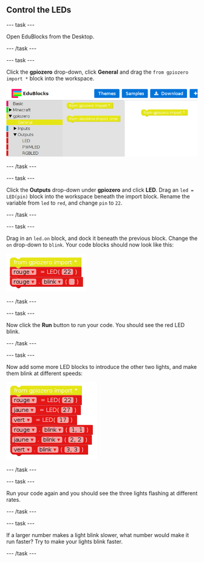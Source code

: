 ## Control the LEDs

\--- task \---

Open EduBlocks from the Desktop.

\--- /task \---

\--- task \---

Click the **gpiozero** drop-down, click **General** and drag the `from gpiozero import *` block into the workspace.

![](images/edublocks1.png)

\--- /task \---

\--- task \---

Click the **Outputs** drop-down under **gpiozero** and click **LED**. Drag an `led = LED(pin)` block into the workspace beneath the import block. Rename the variable from `led` to `red`, and change `pin` to `22`.

\--- /task \---

\--- task \---

Drag in an `led.on` block, and dock it beneath the previous block. Change the `on` drop-down to `blink`. Your code blocks should now look like this:

![](images/edublocks2.png)

\--- /task \---

\--- task \---

Now click the **Run** button to run your code. You should see the red LED blink.

\--- /task \---

\--- task \---

Now add some more LED blocks to introduce the other two lights, and make them blink at different speeds:

![](images/edublocks3.png)

\--- /task \---

\--- task \---

Run your code again and you should see the three lights flashing at different rates.

\--- /task \---

\--- task \---

If a larger number makes a light blink slower, what number would make it run faster? Try to make your lights blink faster.

\--- /task \---